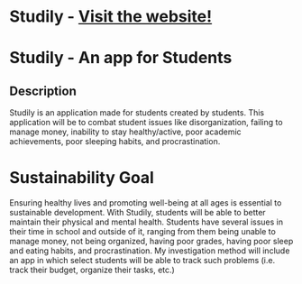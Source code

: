 # Studily - [Visit the website!](https://cmoral58.github.io/student-app/)

# Studily - An app for Students

## Description

Studily is an application made for students created by students. This application will be to combat student issues like disorganization, failing to manage money, inability to stay healthy/active, poor academic achievements, poor sleeping habits, and procrastination.


# Sustainability Goal

Ensuring healthy lives and promoting well-being at all ages is essential to sustainable development. With Studily, students will be able to better maintain their physical and mental health. Students have several issues in their time in school and outside of it, ranging from them being unable to manage money, not being organized, having poor grades, having poor sleep and eating habits, and procrastination. My investigation method will include an app in which select students will be able to track such problems (i.e. track their budget, organize their tasks, etc.)

